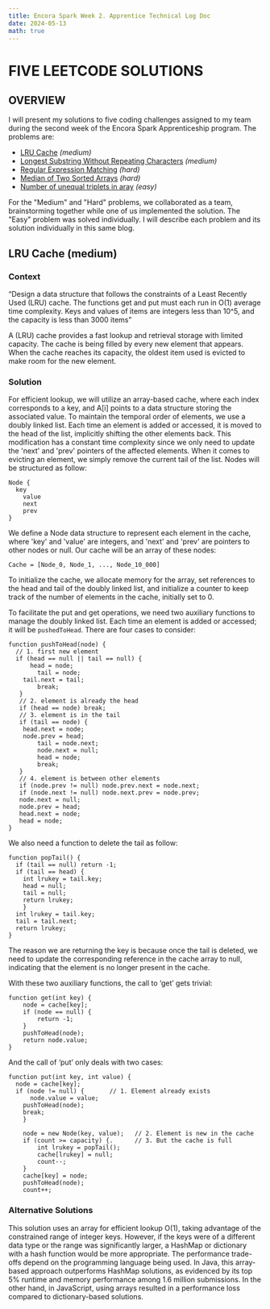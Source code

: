 ```yaml
---
title: Encora Spark Week 2. Apprentice Technical Log Doc
date: 2024-05-13
math: true
---
```


# FIVE LEETCODE SOLUTIONS

## OVERVIEW

I will present my solutions to five coding challenges assigned to my team during the second week of the Encora Spark Apprenticeship program. The problems are:

- [LRU Cache](https://leetcode.com/problems/lru-cache/) _(medium)_
- [Longest Substring Without Repeating Characters](https://leetcode.com/problems/longest-substring-without-repeating-characters/) _(medium)_
- [Regular Expression Matching](https://leetcode.com/problems/regular-expression-matching/) _(hard)_
- [Median of Two Sorted Arrays](https://leetcode.com/problems/median-of-two-sorted-arrays/) _(hard)_
- [Number of unequal triplets in aray](https://leetcode.com/problems/number-of-unequal-triplets-in-array/) _(easy)_

For the "Medium" and "Hard" problems, we collaborated as a team, brainstorming together while one of us implemented the solution. The "Easy" problem was solved individually. I will describe each problem and its solution individually in this same blog.

## LRU Cache (medium)

### Context

“Design a data structure that follows the constraints of a Least Recently Used (LRU) cache. The functions get and put must each run in O(1) average time complexity. Keys and values of items are integers less than 10^5, and the capacity is less than 3000 items”

A (LRU) cache provides a fast lookup and retrieval storage with limited capacity. The cache is being filled by every new element that appears. When the cache reaches its capacity, the oldest item used is evicted to make room for the new element.

### Solution

For efficient lookup, we will utilize an array-based cache, where each index corresponds to a key, and A[i] points to a data structure storing the associated value. To maintain the temporal order of elements, we use a doubly linked list. Each time an element is added or accessed, it is moved to the head of the list, implicitly shifting the other elements back. This modification has a constant time complexity since we only need to update the 'next' and 'prev' pointers of the affected elements. When it comes to evicting an element, we simply remove the current tail of the list. Nodes will be structured as follow:

```
Node {
  key
	value
	next
	prev
}
```

We define a Node data structure to represent each element in the cache, where 'key' and 'value' are integers, and 'next' and 'prev' are pointers to other nodes or null. Our cache will be an array of these nodes:

```
Cache = [Node_0, Node_1, ..., Node_10_000]
```

To initialize the cache, we allocate memory for the array, set references to the head and tail of the doubly linked list, and initialize a counter to keep track of the number of elements in the cache, initially set to 0.

To facilitate the put and get operations, we need two auxiliary functions to manage the doubly linked list. Each time an element is added or accessed; it will be `pushedToHead`. There are four cases to consider:

```
function pushToHead(node) {
  // 1. first new element
  if (head == null || tail == null) {
 	  head = node;
 		tail = node;
  	tail.next = tail;
 		break;
   }
   // 2. element is already the head
   if (head == node) break;
   // 3. element is in the tail
   if (tail == node) {
    head.next = node;
    node.prev = head;
 		tail = node.next;
 		node.next = null;
 		head = node;
 		break;
   }
   // 4. element is between other elements
   if (node.prev != null) node.prev.next = node.next;
   if (node.next != null) node.next.prev = node.prev;
   node.next = null;
   node.prev = head;
   head.next = node;
   head = node;
}
```

We also need a function to delete the tail as follow:

```
function popTail() {
  if (tail == null) return -1;
  if (tail == head) {
    int lrukey = tail.key;
   	head = null;
   	tail = null;
   	return lrukey;
    }
  int lrukey = tail.key;
  tail = tail.next;
  return lrukey;
}
```

The reason we are returning the key is because once the tail is deleted, we need to update the corresponding reference in the cache array to null, indicating that the element is no longer present in the cache.

With these two auxiliary functions, the call to ‘get’ gets trivial:

```
function get(int key) {
 	node = cache[key];
 	if (node == null) {
 		return -1;
 	}
 	pushToHead(node);
 	return node.value;
}
```

And the call of ‘put’ only deals with two cases:

```
function put(int key, int value) {
  node = cache[key];
  if (node != null) { 		// 1. Element already exists
 	  node.value = value;
   	pushToHead(node);
   	break;
    }

   	node = new Node(key, value);   // 2. Element is new in the cache
   	if (count >= capacity) {.      // 3. But the cache is full
  		int lrukey = popTail();
  		cache[lrukey] = null;
  		count--;
    }
    cache[key] = node;
   	pushToHead(node);
    count++;
```

### Alternative Solutions

This solution uses an array for efficient lookup O(1), taking advantage of the constrained range of integer keys. However, if the keys were of a different data type or the range was significantly larger, a HashMap or dictionary with a hash function would be more appropriate. The performance trade-offs depend on the programming language being used. In Java, this array-based approach outperforms HashMap solutions, as evidenced by its top 5% runtime and memory performance among 1.6 million submissions. In the other hand, in JavaScript, using arrays resulted in a performance loss compared to dictionary-based solutions.
